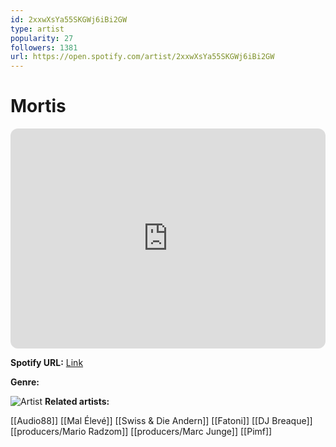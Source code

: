 ```yaml
---
id: 2xxwXsYa55SKGWj6iBi2GW
type: artist
popularity: 27
followers: 1381
url: https://open.spotify.com/artist/2xxwXsYa55SKGWj6iBi2GW
---
```

# Mortis

<iframe style="border-radius:12px" src="https://open.spotify.com/embed/artist/2xxwXsYa55SKGWj6iBi2GW" width="100%" height="352" frameBorder="0" allowfullscreen="" allow="autoplay; clipboard-write; encrypted-media; fullscreen; picture-in-picture" loading="lazy"></iframe>

**Spotify URL:** [Link](https://open.spotify.com/artist/2xxwXsYa55SKGWj6iBi2GW)

**Genre:** 

![Artist](https://i.scdn.co/image/ab6761610000e5ebbd7b7aee1b3369a8a6a14ada)
**Related artists:**

[[Audio88]]
[[Mal Élevé]]
[[Swiss & Die Andern]]
[[Fatoni]]
[[DJ Breaque]]
[[producers/Mario Radzom]]
[[producers/Marc Junge]]
[[Pimf]]
